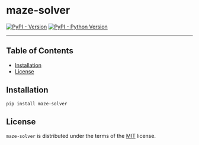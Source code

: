 # maze-solver

[![PyPI - Version](https://img.shields.io/pypi/v/maze-solver.svg)](https://pypi.org/project/maze-solver)
[![PyPI - Python Version](https://img.shields.io/pypi/pyversions/maze-solver.svg)](https://pypi.org/project/maze-solver)

-----

## Table of Contents

- [Installation](#installation)
- [License](#license)

## Installation

```console
pip install maze-solver
```

## License

`maze-solver` is distributed under the terms of the [MIT](https://spdx.org/licenses/MIT.html) license.
